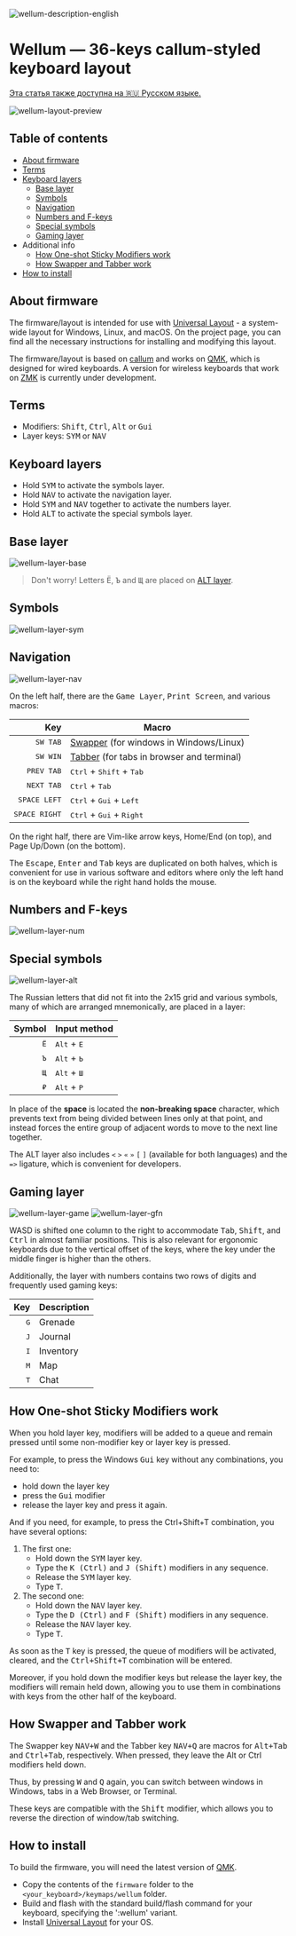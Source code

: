 ![wellum-description-english](./images/wellum-description-english.jpg)

# Wellum — 36-keys callum-styled keyboard layout

[Эта статья также доступна на 🇷🇺 Русском языке.](README_RU.md)

![wellum-layout-preview](./images/wellum-layout-preview.jpg)

## Table of contents

- [About firmware](#about-firmware)
- [Terms](#terms)
- [Keyboard layers](#keyboard-layers)
  - [Base layer](#base-layer)
  - [Symbols](#symbols)
  - [Navigation](#navigation)
  - [Numbers and F-keys](#numbers-and-f-keys)
  - [Special symbols](#special-symbols)
  - [Gaming layer](#gaming-layer)
- Additional info
  - [How One-shot Sticky Modifiers work](#how-one-shot-sticky-modifiers-work)
  - [How Swapper and Tabber work](#how-swapper-and-tabber-work)
- [How to install](#how-to-install)

## About firmware

The firmware/layout is intended for use with [Universal Layout](https://github.com/braindefender/universal-layout) - a system-wide layout for Windows, Linux, and macOS. On the project page, you can find all the necessary instructions for installing and modifying this layout.

The firmware/layout is based on [callum](https://github.com/callum-oakley/qmk_firmware/tree/master/users/callum) and works on [QMK](https://docs.qmk.fm/), which is designed for wired keyboards. A version for wireless keyboards that work on [ZMK](https://zmk.dev/docs) is currently under development.

## Terms

- Modifiers: <kbd>Shift</kbd>, <kbd>Ctrl</kbd>, <kbd>Alt</kbd> or <kbd>Gui</kbd>
- Layer keys: <kbd>SYM</kbd> or <kbd>NAV</kbd>

## Keyboard layers

- Hold <kbd>SYM</kbd> to activate the symbols layer.
- Hold <kbd>NAV</kbd> to activate the navigation layer.
- Hold <kbd>SYM</kbd> and <kbd>NAV</kbd> together to activate the numbers layer.
- Hold <kbd>ALT</kbd> to activate the special symbols layer.

## Base layer

![wellum-layer-base](./images/layers/wellum-base-layer.jpg)

> Don't worry! Letters <kbd>Ё</kbd>, <kbd>Ъ</kbd> and <kbd>Щ</kbd> are placed on [ALT layer](#special-symbols).

## Symbols

![wellum-layer-sym](./images/layers/wellum-sym-layer.jpg)

## Navigation

![wellum-layer-nav](./images/layers/wellum-nav-layer.jpg)

On the left half, there are the <kbd>Game Layer</kbd>, <kbd>Print Screen</kbd>, and various macros:

|                    Key | Macro                                                                     |
| ---------------------: | ------------------------------------------------------------------------- |
|      <kbd>SW TAB</kbd> | [Swapper](#how-swapper-and-tabber-work) (for windows in Windows/Linux)    |
|      <kbd>SW WIN</kbd> | [Tabber](#how-swapper-and-tabber-work) (for tabs in browser and terminal) |
|    <kbd>PREV TAB</kbd> | <kbd>Ctrl</kbd> + <kbd>Shift</kbd> + <kbd>Tab</kbd>                       |
|    <kbd>NEXT TAB</kbd> | <kbd>Ctrl</kbd> + <kbd>Tab</kbd>                                          |
|  <kbd>SPACE LEFT</kbd> | <kbd>Ctrl</kbd> + <kbd>Gui</kbd> + <kbd>Left</kbd>                        |
| <kbd>SPACE RIGHT</kbd> | <kbd>Ctrl</kbd> + <kbd>Gui</kbd> + <kbd>Right</kbd>                       |

On the right half, there are Vim-like arrow keys, Home/End (on top), and Page Up/Down (on the bottom).

The <kbd>Escape</kbd>, <kbd>Enter</kbd> and <kbd>Tab</kbd> keys are duplicated on both halves, which is convenient for use in various software and editors where only the left hand is on the keyboard while the right hand holds the mouse.

## Numbers and F-keys

![wellum-layer-num](./images/layers/wellum-num-layer.jpg)

## Special symbols

![wellum-layer-alt](./images/layers/wellum-alt-layer.jpg)

The Russian letters that did not fit into the 2x15 grid and various symbols, many of which are arranged mnemonically, are placed in a layer:

|       Symbol | Input method                  |
| -----------: | ----------------------------- |
| <kbd>Ё</kbd> | <kbd>Alt</kbd> + <kbd>Е</kbd> |
| <kbd>Ъ</kbd> | <kbd>Alt</kbd> + <kbd>Ь</kbd> |
| <kbd>Щ</kbd> | <kbd>Alt</kbd> + <kbd>Ш</kbd> |
| <kbd>₽</kbd> | <kbd>Alt</kbd> + <kbd>Р</kbd> |

In place of the **space** is located the **non-breaking space** character, which prevents text from being divided between lines only at that point, and instead forces the entire group of adjacent words to move to the next line together.

The ALT layer also includes `<` `>` `«` `»` `[` `]` (available for both languages) and the `=>` ligature, which is convenient for developers.

## Gaming layer

![wellum-layer-game](./images/layers/wellum-game-layer.jpg)
![wellum-layer-gfn](./images/layers/wellum-gfn-layer.jpg)

WASD is shifted one column to the right to accommodate <kbd>Tab</kbd>, <kbd>Shift</kbd>, and <kbd>Ctrl</kbd> in almost familiar positions. This is also relevant for ergonomic keyboards due to the vertical offset of the keys, where the key under the middle finger is higher than the others.

Additionally, the layer with numbers contains two rows of digits and frequently used gaming keys:

|          Key | Description |
| -----------: | ----------- |
| <kbd>G</kbd> | Grenade     |
| <kbd>J</kbd> | Journal     |
| <kbd>I</kbd> | Inventory   |
| <kbd>M</kbd> | Map         |
| <kbd>T</kbd> | Chat        |

## How One-shot Sticky Modifiers work

When you hold layer key, modifiers will be added to a queue and remain pressed until some non-modifier key or layer key is pressed.

For example, to press the Windows <kbd>Gui</kbd> key without any combinations, you need to:

- hold down the layer key
- press the <kbd>Gui</kbd> modifier
- release the layer key and press it again.

And if you need, for example, to press the Ctrl+Shift+T combination, you have several options:

1. The first one:
   - Hold down the <kbd>SYM</kbd> layer key.
   - Type the <kbd>K (Ctrl)</kbd> and <kbd>J (Shift)</kbd> modifiers in any sequence.
   - Release the <kbd>SYM</kbd> layer key.
   - Type <kbd>T</kbd>.
2. The second one:
   - Hold down the <kbd>NAV</kbd> layer key.
   - Type the <kbd>D (Ctrl)</kbd> and <kbd>F (Shift)</kbd> modifiers in any sequence.
   - Release the <kbd>NAV</kbd> layer key.
   - Type <kbd>T</kbd>.

As soon as the <kbd>T</kbd> key is pressed, the queue of modifiers will be activated, cleared, and the <kbd>Ctrl+Shift+T</kbd> combination will be entered.

Moreover, if you hold down the modifier keys but release the layer key, the modifiers will remain held down, allowing you to use them in combinations with keys from the other half of the keyboard.

## How Swapper and Tabber work

The Swapper key <kbd>NAV+W</kbd> and the Tabber key <kbd>NAV+Q</kbd> are macros for <kbd>Alt+Tab</kbd> and <kbd>Ctrl+Tab</kbd>, respectively. When pressed, they leave the Alt or Ctrl modifiers held down.

Thus, by pressing <kbd>W</kbd> and <kbd>Q</kbd> again, you can switch between windows in Windows, tabs in a Web Browser, or Terminal.

These keys are compatible with the <kbd>Shift</kbd> modifier, which allows you to reverse the direction of window/tab switching.

## How to install

To build the firmware, you will need the latest version of [QMK](https://github.com/qmk/qmk_firmware/).

- Copy the contents of the `firmware` folder to the `<your_keyboard>/keymaps/wellum` folder.
- Build and flash with the standard build/flash command for your keyboard, specifying the ':wellum' variant.
- Install [Universal Layout](https://github.com/braindefender/universal-layout) for your OS.
